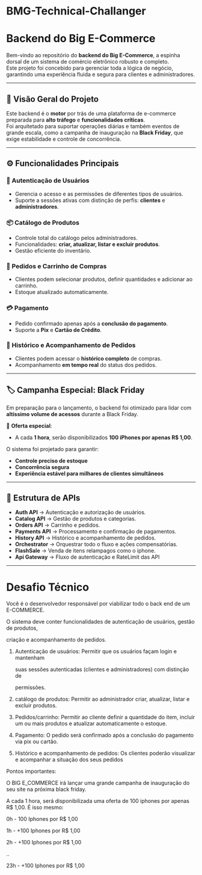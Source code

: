# BMG-Technical-Challanger

# Backend do Big E-Commerce

Bem-vindo ao repositório do **backend do Big E-Commerce**, a espinha dorsal de um sistema de comércio eletrônico robusto e completo.  
Este projeto foi concebido para gerenciar toda a lógica de negócio, garantindo uma experiência fluida e segura para clientes e administradores.

---

## 🚀 Visão Geral do Projeto
Este backend é o **motor** por trás de uma plataforma de e-commerce preparada para **alto tráfego** e **funcionalidades críticas**.  
Foi arquitetado para suportar operações diárias e também eventos de grande escala, como a campanha de inauguração na **Black Friday**, que exige estabilidade e controle de concorrência.

---

## ⚙️ Funcionalidades Principais

### 🔑 Autenticação de Usuários
- Gerencia o acesso e as permissões de diferentes tipos de usuários.  
- Suporte a sessões ativas com distinção de perfis: **clientes** e **administradores**.  

### 📦 Catálogo de Produtos
- Controle total do catálogo pelos administradores.  
- Funcionalidades: **criar, atualizar, listar e excluir produtos**.  
- Gestão eficiente do inventário.  

### 🛒 Pedidos e Carrinho de Compras
- Clientes podem selecionar produtos, definir quantidades e adicionar ao carrinho.  
- Estoque atualizado automaticamente.  

### 💳 Pagamento
- Pedido confirmado apenas após a **conclusão do pagamento**.  
- Suporte a **Pix** e **Cartão de Crédito**.  

### 📜 Histórico e Acompanhamento de Pedidos
- Clientes podem acessar o **histórico completo** de compras.  
- Acompanhamento **em tempo real** do status dos pedidos.  

---

## 🏷️ Campanha Especial: Black Friday
Em preparação para o lançamento, o backend foi otimizado para lidar com **altíssimo volume de acessos** durante a Black Friday.

📌 **Oferta especial**:  
- A cada **1 hora**, serão disponibilizados **100 iPhones por apenas R$ 1,00**.  

O sistema foi projetado para garantir:  
- **Controle preciso de estoque**  
- **Concorrência segura**  
- **Experiência estável para milhares de clientes simultâneos**

---

## 📂 Estrutura de APIs

- **Auth API** → Autenticação e autorização de usuários.  
- **Catalog API** → Gestão de produtos e categorias.  
- **Orders API** → Carrinho e pedidos.  
- **Payments API** → Processamento e confirmação de pagamentos.  
- **History API** → Histórico e acompanhamento de pedidos.  
- **Orchestrator** → Orquestrar todo o fluxo e ações compensatórias.
- **FlashSale** → Venda de itens relampagos como o iphone.
- **Api Gateway** → Fluxo de autenticação e RateLimit das API

---

# Desafio Técnico

Você é o desenvolvedor responsável por viabilizar todo o back end de um E-COMMERCE.  

O sistema deve conter funcionalidades de autenticação de usuários, gestão de produtos, 

criação e acompanhamento de pedidos. 

 

1. Autenticação de usuários: Permitir que os usuários façam login e mantenham 

   suas sessões autenticadas (clientes e administradores) com distinção de  

   permissões. 

2. catálogo de produtos: Permitir ao administrador criar, atualizar, listar e excluir produtos. 

3. Pedidos/carrinho: Permitir ao cliente definir a quantidade do item, incluir um ou mais produtos e atualizar automaticamente o estoque. 

4. Pagamento: O pedido será confirmado após a conclusão do pagamento via pix ou cartão.  

5. Histórico e acompanhamento de pedidos: Os clientes poderão visualizar e acompanhar a situação dos seus pedidos 

 

Pontos importantes: 

O BIG E_COMMERCE irá lançar uma grande campanha de inauguração do seu site na próxima black friday. 

A cada 1 hora, será disponibilizada uma oferta de 100 iphones por apenas R$ 1,00. É isso mesmo: 

 

0h - 100 Iphones por R$ 1,00 

1h - +100 Iphones por R$ 1,00 

2h - +100 Iphones por R$ 1,00 

.. 

23h - +100 Iphones por R$ 1,00 

